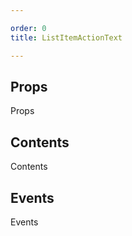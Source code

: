 ```yaml
---

order: 0
title: ListItemActionText

---
```

 
## Props
 
Props
 
## Contents
 
Contents
 
## Events
 
Events
 
